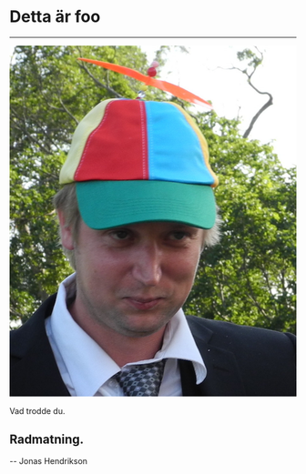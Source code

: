 # Detta är foo
---
![Profilbild](./profil.jpg)

Vad trodde du.

Radmatning.
---
-- Jonas Hendrikson

